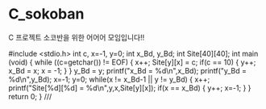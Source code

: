# C_sokoban
C 프로젝트 소코반을 위한 어어어 모임입니다!!

#include <stdio.h>
int c, x=-1, y=0;
int x_Bd, y_Bd;
int Site[40][40];
int main (void)
{
   while ((c=getchar()) != EOF)
  {
      x++;
      Site[y][x] = c;
       if(c == 10)
      {
         y++;
         x_Bd = x;
         x = -1;
      }
   }
    y_Bd = y;
    printf("x_Bd = %d\n",x_Bd);
   printf("y_Bd = %d\n",y_Bd);
   x=-1;
   y=0;
   while(x != x_Bd-1 || y != y_Bd)
   {
      x++;
      printf("Site[%d][%d] = %d\n",y,x,Site[y][x]);
      if(x == x_Bd)
      {
         y++;
         x=-1;
      }
    }
     return 0;
}
///
